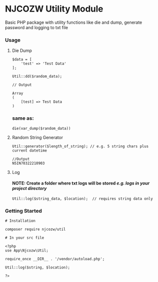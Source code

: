 # NJCOZW Utility Module

Basic PHP package with utility functions like die and dump, generate password and logging to txt file

### Usage

1. Die Dump

   ```
   $data = [
       'test' => 'Test Data'
   ];

   Util::dd($random_data);

   // Output

   Array
   (
       [test] => Test Data
   )
   ```

   ### same as:

   ```
   die(var_dump($random_data))
   ```

2. Random String Generator

   ```
   Util::generator($length_of_string); // e.g. 5 string chars plus current datetime

   //Output
   N5IN70322210903
   ```

3. Log

   #### **NOTE:** Create a folder where txt logs will be stored _e.g. logs in your project directory_

   ```
   Util::log($string_data, $location);  // requires string data only
   ```

### Getting Started

```
# Installation

composer require njcozw/util

# In your src file

<?php
use App\Njcozw\Util;

require_once __DIR__ . '/vendor/autoload.php';

Util::log($string, $location);

?>

```
